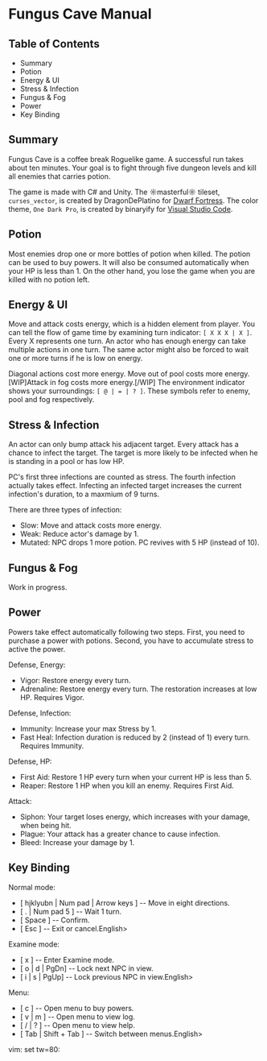 # Fungus Cave Manual

## Table of Contents

* Summary
* Potion
* Energy & UI
* Stress & Infection
* Fungus & Fog
* Power
* Key Binding

## Summary

Fungus Cave is a coffee break Roguelike game. A successful run takes about ten
minutes. Your goal is to fight through five dungeon levels and kill all enemies
that carries potion.

The game is made with C# and Unity. The ☼masterful☼ tileset, `curses_vector`, is
created by DragonDePlatino for [Dwarf
Fortress](http://www.bay12forums.com/smf/index.php?topic=161328.0). The color
theme, `One Dark Pro`, is created by binaryify for [Visual Studio
Code](https://marketplace.visualstudio.com/items?itemName=zhuangtongfa.Material-theme).

## Potion

Most enemies drop one or more bottles of potion when killed. The potion can be
used to buy powers. It will also be consumed automatically when your HP is less
than 1. On the other hand, you lose the game when you are killed with no potion
left.

## Energy & UI

Move and attack costs energy, which is a hidden element from player. You can
tell the flow of game time by examining turn indicator: `[ X X X | X ]`. Every
X represents one turn. An actor who has enough energy can take multiple actions
in one turn. The same actor might also be forced to wait one or more turns if he
is low on energy.

Diagonal actions cost more energy. Move out of pool costs more energy.
[WIP]Attack in fog costs more energy.[/WIP] The environment indicator shows your
surroundings: `[ @ | = | ? ]`. These symbols refer to enemy, pool and fog
respectively.

## Stress & Infection

An actor can only bump attack his adjacent target. Every attack has a chance to
infect the target. The target is more likely to be infected when he is standing
in a pool or has low HP.

PC's first three infections are counted as stress. The fourth infection actually
takes effect. Infecting an infected target increases the current infection's
duration, to a maxmium of 9 turns.

There are three types of infection:

* Slow: Move and attack costs more energy.
* Weak: Reduce actor's damage by 1.
* Mutated: NPC drops 1 more potion. PC revives with 5 HP (instead of 10).

## Fungus & Fog

Work in progress.

## Power

Powers take effect automatically following two steps. First, you need to
purchase a power with potions. Second, you have to accumulate stress to active
the power.

Defense, Energy:

* Vigor: Restore energy every turn.
* Adrenaline: Restore energy every turn. The restoration increases at low HP.
  Requires Vigor.

Defense, Infection:

* Immunity: Increase your max Stress by 1.
* Fast Heal: Infection duration is reduced by 2 (instead of 1) every turn.
  Requires Immunity.

Defense, HP:

* First Aid: Restore 1 HP every turn when your current HP is less than 5.
* Reaper: Restore 1 HP when you kill an enemy. Requires First Aid.

Attack:

* Siphon: Your target loses energy, which increases with your damage, when being
  hit.
* Plague: Your attack has a greater chance to cause infection.
* Bleed: Increase your damage by 1.

## Key Binding

Normal mode:

* [ hjklyubn | Num pad | Arrow keys ] -- Move in eight directions.
* [ . | Num pad 5 ] -- Wait 1 turn.
* [ Space ] -- Confirm.
* [ Esc ] -- Exit or cancel.English>

Examine mode:

* [ x ] -- Enter Examine mode.
* [ o | d | PgDn] -- Lock next NPC in view.
* [ i | s | PgUp] -- Lock previous NPC in view.English>

Menu:

* [ c ] -- Open menu to buy powers.
* [ v | m ] -- Open menu to view log.
* [ / | ? ] -- Open menu to view help.
* [ Tab | Shift + Tab ] -- Switch between menus.English>

vim: set tw=80:
